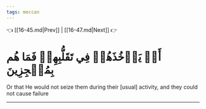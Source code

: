 ```yaml
---
tags: meccan
---
```


👈 [[16-45.md|Prev]] | [[16-47.md|Next]] 👉

# أَوۡ يَأۡخُذَهُمۡ فِي تَقَلُّبِهِمۡ فَمَا هُم بِمُعۡجِزِينَ

Or that He would not seize them during their [usual] activity, and they could not cause failure

---

